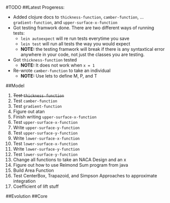 #TODO
##Latest Progeress:
* Added clojure docs to `thickness-function`, `camber-function`,
... `gradient-function`, and `upper-surface-x-function`
* Got testing framwork done. There are two different ways of running tests:
  * `lein autoexpect` will re run tests everytime you save
  * `lein test` will run all tests the way you would expect
  * **NOTE:** the testing framwork will break if there is any syntaxtical error anywhere in your code,
not just the classes you are testing.
* Got `thickness-function` tested
  * **NOTE:** It does not work when `x = 1`
* Re-wrote `camber-function` to take an individual
  * **NOTE:** Use lets to define M, P, and T

##Model
1. ~~Test `thickness-function`~~
2. Test `camber-function`
3. Test `gradient-function`
4. Figure out atan
5. Finish writing `upper-surface-x-function`
6. Test `upper-surface-x-function`
7. Write `upper-surface-y-function`
8. Test `upper-surface-y-function`
9. Write `lower-surface-x-function`
10. Test `lower-surface-x-function`
11. Write `lower-surface-y-function`
12. Test `lower-surface-y-function`
13. Change all functions to take an NACA Design and an x
14. Figure out how to use Reimond Sum program from java
15. Build Area Function
16. Test CenterBox, Trapazoid, and Simpson Approaches to approximate integration
17. Coefficient of lift stuff

##Evolution
##Core
